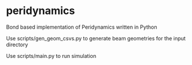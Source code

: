 # peridynamics
Bond based implementation of Peridynamics written in Python

Use scripts/gen_geom_csvs.py to generate beam geometries for the input directory

Use scripts/main.py to run simulation

